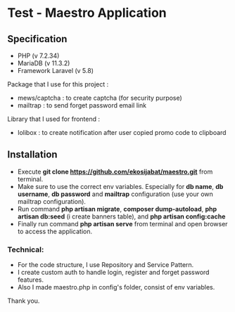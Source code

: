 # Test - Maestro Application



## Specification

- PHP (v 7.2.34)
- MariaDB (v 11.3.2)
- Framework Laravel (v 5.8)


Package that I use for this project : 
- mews/captcha : to create captcha (for security purpose)
- mailtrap : to send forget password email link

Library that I used for frontend :
- lolibox : to create notification after user copied promo code to clipboard



## Installation

- Execute **git clone https://github.com/ekosijabat/maestro.git** from terminal.
- Make sure to use the correct env variables. Especially for **db name**, **db username**, **db password** and **mailtrap** configuration (use your own mailtrap configuration).
- Run command **php artisan migrate**, **composer dump-autoload**, **php artisan db:seed** (i create banners table), and **php artisan config:cache**
- Finally run command **php artisan serve** from terminal and open browser to access the application.



### Technical:
- For the code structure, I use Repository and Service Pattern.
- I create custom auth to handle login, register and forget password features.
- Also I made maestro.php in config's folder, consist of env variables.


Thank you.
